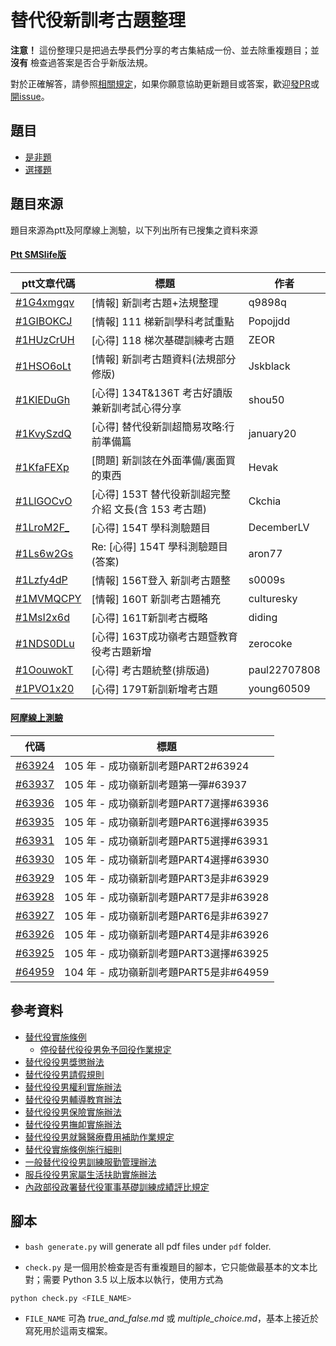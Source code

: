 # 替代役新訓考古題整理

**注意！** 這份整理只是把過去學長們分享的考古集結成一份、並去除重複題目；並 **沒有** 檢查過答案是否合乎新版法規。

對於正確解答，請參照[相關規定](#參考資料)，如果你願意協助更新題目或答案，歡迎[發PR](https://github.com/tzing/SMS-sample-question/pull/new/master)或[開issue](https://github.com/tzing/SMS-sample-question/issues)。


## 題目

- [是非題](./true_and_false.md)
- [選擇題](./multiple_choice.md)


## 題目來源

題目來源為ptt及阿摩線上測驗，以下列出所有已搜集之資料來源


#### [Ptt SMSlife版](https://www.ptt.cc/bbs/SMSlife/index.html)

| ptt文章代碼 | 標題 | 作者 |
|-----------|------|-----|
| [#1G4xmgqv](https://www.ptt.cc/bbs/SMSlife/M.1343470634.A.D39.html) | [情報] 新訓考古題+法規整理 | q9898q
| [#1GIBOKCJ](https://www.ptt.cc/bbs/SMSlife/M.1346942484.A.313.html) | [情報] 111 梯新訓學科考試重點 | Popojjdd
| [#1HUzCrUH](https://www.ptt.cc/bbs/SMSlife/M.1367069493.A.791.html) | [心得] 118 梯次基礎訓練考古題 | ZEOR
| [#1HSO6oLt](https://www.ptt.cc/bbs/SMSlife/M.1366393266.A.577.html) | [情報] 新訓考古題資料(法規部分修版) | Jskblack
| [#1KlEDuGh](https://www.ptt.cc/man/SMSlife/DF24/DB55/M.1421763270.A.6A6.html) | [心得] 134T&136T 考古好讀版兼新訓考試心得分享 | shou50
| [#1KvySzdQ](https://www.ptt.cc/bbs/SMSlife/M.1424475965.A.9DA.html) | [心得] 替代役新訓超簡易攻略:行前準備篇 | january20
| [#1KfaFEXp](https://www.ptt.cc/bbs/SMSlife/M.1420182478.A.873.html) | [問題] 新訓該在外面準備/裏面買的東西 | Hevak
| [#1LlGOCvO](https://www.ptt.cc/bbs/SMSlife/M.1438451212.A.E58.html) | [心得] 153T 替代役新訓超完整介紹 文長(含 153 考古題) | Ckchia
| [#1LroM2F_](https://www.ptt.cc/man/SMSlife/DF24/DB55/M.1440175950.A.07E.html) | [心得] 154T 學科測驗題目 | DecemberLV
| [#1Ls6w2Gs](https://www.ptt.cc/man/SMSlife/DF24/DB55/M.1440498848.A.A31.html) | Re: [心得] 154T 學科測驗題目(答案) | aron77
| [#1Lzfy4dP](https://www.ptt.cc/man/SMSlife/DF24/DB55/M.1442337922.A.FAF.html) | [情報] 156T登入 新訓考古題整 | s0009s
| [#1MVMQCPY](https://www.ptt.cc/man/SMSlife/DF24/DB55/M.1451405991.A.5DE.html) | [情報] 160T 新訓考古題補充 | culturesky
| [#1MsI2x6d](https://www.ptt.cc/man/SMSlife/DF24/DB55/M.1457281101.A.535.html) | [心得] 161T新訓考古概略 | diding
| [#1NDS0DLu](https://www.ptt.cc/man/SMSlife/DF24/DB55/M.1463163655.A.A2B.html) | [心得] 163T成功嶺考古題暨教育役考古題新增 | zerocoke
| [#1OouwokT](https://www.ptt.cc/bbs/SMSlife/M.1489735346.A.B9D.html) | [心得] 考古題統整(排版過) | paul22707808
| [#1PVO1x20](https://www.ptt.cc/bbs/SMSlife/M.1501397115.A.080.html) | [心得] 179T新訓新增考古題 | young60509


#### [阿摩線上測驗](https://yamol.tw/catdownload.php?catid=4471)

| 代碼 | 標題 |
|-----|------|
| [#63924](https://yamol.tw/exam.php?id=63924) | 105 年 - 成功嶺新訓考題PART2#63924
| [#63937](https://yamol.tw/exam.php?id=63937) | 105 年 - 成功嶺新訓考題第一彈#63937
| [#63936](https://yamol.tw/exam.php?id=63936) | 105 年 - 成功嶺新訓考題PART7選擇#63936
| [#63935](https://yamol.tw/exam.php?id=63935) | 105 年 - 成功嶺新訓考題PART6選擇#63935
| [#63931](https://yamol.tw/exam.php?id=63931) | 105 年 - 成功嶺新訓考題PART5選擇#63931
| [#63930](https://yamol.tw/exam.php?id=63930) | 105 年 - 成功嶺新訓考題PART4選擇#63930
| [#63929](https://yamol.tw/exam.php?id=63929) | 105 年 - 成功嶺新訓考題PART3是非#63929
| [#63928](https://yamol.tw/exam.php?id=63928) | 105 年 - 成功嶺新訓考題PART7是非#63928
| [#63927](https://yamol.tw/exam.php?id=63927) | 105 年 - 成功嶺新訓考題PART6是非#63927
| [#63926](https://yamol.tw/exam.php?id=63926) | 105 年 - 成功嶺新訓考題PART4是非#63926
| [#63925](https://yamol.tw/exam.php?id=63925) | 105 年 - 成功嶺新訓考題PART3選擇#63925
| [#64959](https://yamol.tw/exam.php?id=64959) | 104 年 - 成功嶺新訓考題PART5是非#64959



## 參考資料

- [替代役實施條例](https://law.moj.gov.tw/LawClass/LawAll.aspx?PCode=D0040017)
    - [停役替代役役男免予回役作業規定](http://glrs.moi.gov.tw/LawContent.aspx?id=FL019351)
- [替代役役男獎懲辦法](https://law.moj.gov.tw/LawClass/LawAll.aspx?PCode=D0040028)
- [替代役役男請假規則](https://law.moj.gov.tw/LawClass/LawAll.aspx?PCode=D0040021)
- [替代役役男權利實施辦法](https://law.moj.gov.tw/LawClass/LawAll.aspx?PCode=D0040024)
- [替代役役男輔導教育辦法](https://law.moj.gov.tw/LawClass/LawAll.aspx?PCode=D0040019)
- [替代役役男保險實施辦法](https://law.moj.gov.tw/LawClass/LawAll.aspx?PCode=D0040027)
- [替代役役男撫卹實施辦法](https://law.moj.gov.tw/LawClass/LawAll.aspx?PCode=D0040025)
- [替代役役男就醫醫療費用補助作業規定](http://www.rootlaw.com.tw/LawArticle.aspx?LawID=A040040051003300-1050629)
- [替代役實施條例施行細則](https://law.moj.gov.tw/LawClass/LawAll.aspx?PCode=D0040018)
- [一般替代役役男訓練服勤管理辦法](https://law.moj.gov.tw/LawClass/LawAll.aspx?PCode=D0040020)
- [服兵役役男家屬生活扶助實施辦法](https://law.moj.gov.tw/LawClass/LawAll.aspx?PCode=D0040032)
- [內政部役政署替代役軍事基礎訓練成績評比規定](http://www.rootlaw.com.tw/LawArticle.aspx?LawID=A040040051006300-1060303)


## 腳本

- `bash generate.py` will generate all pdf files under `pdf` folder.

- `check.py` 是一個用於檢查是否有重複題目的腳本，它只能做最基本的文本比對；需要 Python 3.5 以上版本以執行，使用方式為

```bash
python check.py <FILE_NAME>
```

- `FILE_NAME` 可為 *true_and_false.md* 或 *multiple_choice.md*，基本上接近於寫死用於這兩支檔案。
